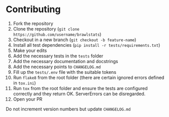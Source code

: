 # Contributing

1. Fork the repository
2. Clone the repository (`git clone https://github.com/username/brawlstats`)
3. Checkout in a new branch (`git checkout -b feature-name`)
4. Install all test dependencies (`pip install -r tests/requirements.txt`)
5. Make your edits
6. Add the necessary tests in the `tests` folder
7. Add the necessary documentation and docstrings
8. Add the necessary points to `CHANGELOG.md`
9. Fill up the `tests/.env` file with the suitable tokens
10. Run `flake8` from the root folder (there are certain ignored errors defined in `tox.ini`)
11. Run `tox` from the root folder and ensure the tests are configured correctly and they return OK. ServerErrors can be disregarded.
12. Open your PR

Do not increment version numbers but update `CHANGELOG.md`